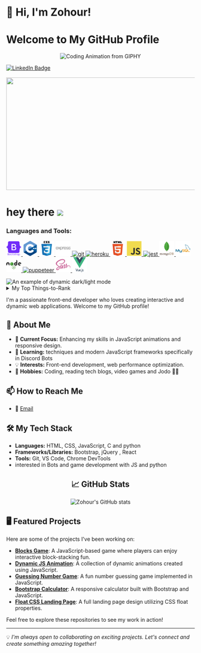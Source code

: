 # 👋 Hi, I'm Zohour!
# Welcome to My GitHub Profile



<div align="center">
  <img 
    src="https://media.giphy.com/media/L1R1tvI9svkIWwpVYr/giphy.gif" 
    width="480" 
    height="271" 
    alt="Coding Animation from GIPHY" 
    style="max-width: 100%; height: auto;" 
  />
  <p>
    <a href="https://giphy.com/gifs/Pluralsight-computer-technology-coding-L1R1tvI9svkIWwpVYr" target="_blank">
    </a>
  </p>
</div>




<div id="badges">
  <a href="https://www.linkedin.com/in/zohour-e-08572a279/">
    <img src="https://img.shields.io/badge/LinkedIn-blue?style=for-the-badge&logo=linkedin&logoColor=white" alt="LinkedIn Badge"/>
  </a>
</div>
<img src="https://komarev.com/ghpvc/?username=Zu34&style=flat-square&color=blue" alt=""/>
<div align="center">
  <img src="https://media.giphy.com/media/dWesBcTLavkZuG35MI/giphy.gif" width="600" height="300"/>
</div>
<h1>
  hey there
  <img src="https://media.giphy.com/media/hvRJCLFzcasrR4ia7z/giphy.gif" width="30px"/>
</h1>

<h3 align="left">Languages and Tools:</h3>
<p align="left"> <a href="https://getbootstrap.com" target="_blank" rel="noreferrer"> <img src="https://raw.githubusercontent.com/devicons/devicon/master/icons/bootstrap/bootstrap-plain-wordmark.svg" alt="bootstrap" width="40" height="40"/> </a> <a href="https://www.w3schools.com/cpp/" target="_blank" rel="noreferrer"> <img src="https://raw.githubusercontent.com/devicons/devicon/master/icons/cplusplus/cplusplus-original.svg" alt="cplusplus" width="40" height="40"/> </a> <a href="https://www.w3schools.com/css/" target="_blank" rel="noreferrer"> <img src="https://raw.githubusercontent.com/devicons/devicon/master/icons/css3/css3-original-wordmark.svg" alt="css3" width="40" height="40"/> </a> <a href="https://expressjs.com" target="_blank" rel="noreferrer"> <img src="https://raw.githubusercontent.com/devicons/devicon/master/icons/express/express-original-wordmark.svg" alt="express" width="40" height="40"/> </a> <a href="https://git-scm.com/" target="_blank" rel="noreferrer"> <img src="https://www.vectorlogo.zone/logos/git-scm/git-scm-icon.svg" alt="git" width="40" height="40"/> </a> <a href="https://heroku.com" target="_blank" rel="noreferrer"> <img src="https://www.vectorlogo.zone/logos/heroku/heroku-icon.svg" alt="heroku" width="40" height="40"/> </a> <a href="https://www.w3.org/html/" target="_blank" rel="noreferrer"> <img src="https://raw.githubusercontent.com/devicons/devicon/master/icons/html5/html5-original-wordmark.svg" alt="html5" width="40" height="40"/> </a> <a href="https://developer.mozilla.org/en-US/docs/Web/JavaScript" target="_blank" rel="noreferrer"> <img src="https://raw.githubusercontent.com/devicons/devicon/master/icons/javascript/javascript-original.svg" alt="javascript" width="40" height="40"/> </a> <a href="https://jestjs.io" target="_blank" rel="noreferrer"> <img src="https://www.vectorlogo.zone/logos/jestjsio/jestjsio-icon.svg" alt="jest" width="40" height="40"/> </a> <a href="https://www.mongodb.com/" target="_blank" rel="noreferrer"> <img src="https://raw.githubusercontent.com/devicons/devicon/master/icons/mongodb/mongodb-original-wordmark.svg" alt="mongodb" width="40" height="40"/> </a> <a href="https://www.mysql.com/" target="_blank" rel="noreferrer"> <img src="https://raw.githubusercontent.com/devicons/devicon/master/icons/mysql/mysql-original-wordmark.svg" alt="mysql" width="40" height="40"/> </a> <a href="https://nodejs.org" target="_blank" rel="noreferrer"> <img src="https://raw.githubusercontent.com/devicons/devicon/master/icons/nodejs/nodejs-original-wordmark.svg" alt="nodejs" width="40" height="40"/> </a> <a href="https://github.com/puppeteer/puppeteer" target="_blank" rel="noreferrer"> <img src="https://www.vectorlogo.zone/logos/pptrdev/pptrdev-official.svg" alt="puppeteer" width="40" height="40"/> </a> <a href="https://sass-lang.com" target="_blank" rel="noreferrer"> <img src="https://raw.githubusercontent.com/devicons/devicon/master/icons/sass/sass-original.svg" alt="sass" width="40" height="40"/> </a> <a href="https://vuejs.org/" target="_blank" rel="noreferrer"> <img src="https://raw.githubusercontent.com/devicons/devicon/master/icons/vuejs/vuejs-original-wordmark.svg" alt="vuejs" width="40" height="40"/> </a> </p>


<picture>
  <source media="(prefers-color-scheme: dark)" srcset="https://via.placeholder.com/600x200/333333/FFFFFF?text=Dark+Mode+Image">
  <source media="(prefers-color-scheme: light)" srcset="https://via.placeholder.com/600x200/FFFFFF/000000?text=Light+Mode+Image">
  <img alt="An example of dynamic dark/light mode" src="https://via.placeholder.com/600x200/CCCCCC/333333?text=Default+Image">
</picture>


<details>
<summary>My Top Things-to-Rank</summary>

| Rank | Languages  |
|-----:|----------- |
|     1| JavaScript |
|     2| Python     |
|     3| SQL        |

</details>


I'm a passionate front-end developer who loves creating interactive and dynamic web applications. Welcome to my GitHub profile!

## 🚀 About Me
- 🔭 **Current Focus:** Enhancing my skills in JavaScript animations and responsive design.
- 🌱 **Learning:** techniques and modern JavaScript frameworks specifically in Discord Bots
- 💡 **Interests:** Front-end development, web performance optimization.
- 🎨 **Hobbies:** Coding, reading tech blogs, video games  and Jodo 🤸‍♀️

## 📫 How to Reach Me
- 📧 [Email](mailto:zohoureid44@gmail.com)



## 🛠️ My Tech Stack
- **Languages:** HTML, CSS, JavaScript, C and python 
- **Frameworks/Libraries:** Bootstrap, jQuery , React 
- **Tools:** Git, VS Code, Chrome DevTools
- interested in Bots and game development with JS and python 
<div align="center">

## 📈 GitHub Stats

![Zohour's GitHub stats](https://github-readme-stats.vercel.app/api?username=Zu34&show_icons=true&theme=radical)

</div>


## 🖥️ Featured Projects
Here are some of the projects I've been working on:

- [**Blocks Game**](https://github.com/Zu34/Blocks-game-JS-): A JavaScript-based game where players can enjoy interactive block-stacking fun.
- [**Dynamic JS Animation**](https://github.com/Zu34/dynamic-js-animation-): A collection of dynamic animations created using JavaScript.
- [**Guessing Number Game**](https://github.com/Zu34/GussingNumber-js): A fun number guessing game implemented in JavaScript.
- [**Bootstrap Calculator**](https://github.com/Zu34/cal-bootstrap-js): A responsive calculator built with Bootstrap and JavaScript.
- [**Float CSS Landing Page**](https://github.com/Zu34/FLoat-css-full-Landing-page): A full landing page design utilizing CSS float properties.

Feel free to explore these repositories to see my work in action!

---

💡 _I'm always open to collaborating on exciting projects. Let's connect and create something amazing together!_
